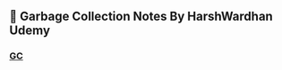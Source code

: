 
## 🔗 Garbage Collection Notes By HarshWardhan Udemy
###  [GC](https://drive.google.com/drive/folders/1ybJ-9mlHDTTdiTPaucHYSIacIXspViii?usp=sharing)

